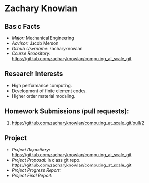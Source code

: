 # Zachary Knowlan

## Basic Facts
- *Major:* Mechanical Engineering
- *Advisor:* Jacob Merson
- *Github Username*: zacharyknowlan
- *Course Repository*: https://github.com/zacharyknowlan/computing_at_scale_git


## Research Interests
- High performance computing.
- Development of finite element codes.
- Higher order material modeling.

## Homework Submissions (pull requests):
1. https://github.com/zacharyknowlan/computing_at_scale_git/pull/2


## Project
- *Project Repository:* https://github.com/zacharyknowlan/computing_at_scale_git
- *Project Proposal:* In class git repo. https://github.com/zacharyknowlan/computing_at_scale_git
- *Project Progress Report:*
- *Project Final Report:*
